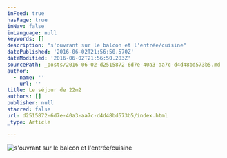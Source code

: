 ```yaml
---
inFeed: true
hasPage: true
inNav: false
inLanguage: null
keywords: []
description: "s'ouvrant sur le balcon et l'entrée/cuisine"
datePublished: '2016-06-02T21:56:50.570Z'
dateModified: '2016-06-02T21:56:50.283Z'
sourcePath: _posts/2016-06-02-d2515872-6d7e-40a3-aa7c-d4d48bd573b5.md
author:
  - name: ''
    url: ''
title: Le séjour de 22m2
authors: []
publisher: null
starred: false
url: d2515872-6d7e-40a3-aa7c-d4d48bd573b5/index.html
_type: Article

---
```

![s'ouvrant sur le balcon et l'entrée/cuisine](https://the-grid-user-content.s3-us-west-2.amazonaws.com/41c82c3c-83b7-4b5f-bf5f-af03cd5897ce.jpg)